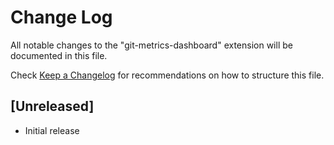 # Change Log

All notable changes to the "git-metrics-dashboard" extension will be documented in this file.

Check [Keep a Changelog](http://keepachangelog.com/) for recommendations on how to structure this file.

## [Unreleased]

- Initial release